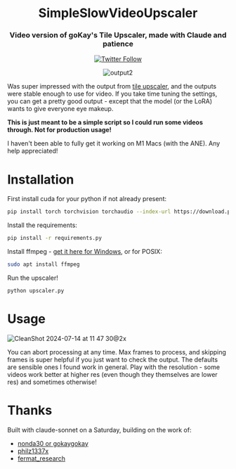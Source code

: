 <h1 align="center">
  <br>
  SimpleSlowVideoUpscaler
  <br>
</h1>

<h3 align="center">Video version of goKay's Tile Upscaler, made with Claude and patience</h3>

<div align="center">

[![Twitter Follow](https://img.shields.io/twitter/follow/hrishi?style=social)](https://twitter.com/hrishioa)

</div>

<div align="center">

![output2](https://github.com/hrishioa/wishful-search/assets/973967/34e2fa82-2ae2-442a-972d-a2ab97d51d5e)

</div>

Was super impressed with the output from [tile upscaler](https://huggingface.co/spaces/gokaygokay/Tile-Upscaler), and the outputs were stable enough to use for video. If you take time tuning the settings, you can get a pretty good output - except that the model (or the LoRA) wants to give everyone eye makeup.

**This is just meant to be a simple script so I could run some videos through. Not for production usage!**

I haven't been able to fully get it working on M1 Macs (with the ANE). Any help appreciated!

# Installation

First install cuda for your python if not already present:

```bash
pip install torch torchvision torchaudio --index-url https://download.pytorch.org/whl/cu118
```

Install the requirements:

```bash
pip install -r requirements.py
```

Install ffmpeg - [get it here for Windows](https://www.ffmpeg.org/download.html), or for POSIX:

```bash
sudo apt install ffmpeg
```

Run the upscaler!

```bash
python upscaler.py
```

# Usage

![CleanShot 2024-07-14 at 11 47 30@2x](https://github.com/user-attachments/assets/b0cb7b76-eba3-4535-99fb-c0a6a130fcd6)

You can abort processing at any time. Max frames to process, and skipping frames is super helpful if you just want to check the output. The defaults are sensible ones I found work in general. Play with the resolution - some videos work better at higher res (even though they themselves are lower res) and sometimes otherwise!

# Thanks

Built with claude-sonnet on a Saturday, building on the work of:

- [nonda30 or gokaygokay](https://x.com/nonda30)
- [philz1337x](https://x.com/philz1337x)
- [fermat_research](https://x.com/fermat_research)
